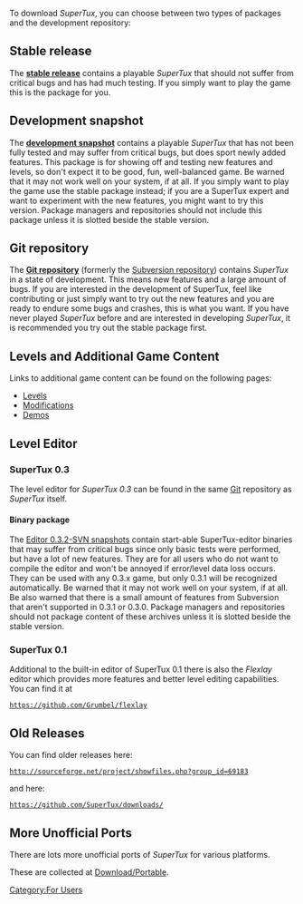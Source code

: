 To download *SuperTux*, you can choose between two types of packages and the development repository:

Stable release
--------------

The **[stable release](Download/Stable "wikilink")** contains a
playable *SuperTux* that should not suffer from critical bugs and has
had much testing. If you simply want to play the game this is the
package for you.

Development snapshot
--------------------

The **[development snapshot](Download/Unstable "wikilink")** contains
a playable *SuperTux* that has not been fully tested and may suffer
from critical bugs, but does sport newly added features. This package
is for showing off and testing new features and levels, so don't
expect it to be good, fun, well-balanced game. Be warned that it may
not work well on your system, if at all. If you simply want to play
the game use the stable package instead; if you are a SuperTux expert
and want to experiment with the new features, you might want to try
this version. Package managers and repositories should not include
this package unless it is slotted beside the stable version.

Git repository
--------------

The **[ Git repository](Download/Git "wikilink")** (formerly the
[Subversion repository](Download/Subversion "wikilink")) contains
*SuperTux* in a state of development. This means new features and a
large amount of bugs. If you are interested in the development of
SuperTux, feel like contributing or just simply want to try out the
new features and you are ready to endure some bugs and crashes, this
is what you want. If you have never played *SuperTux* before and are
interested in developing *SuperTux*, it is recommended you try out the
stable package first.

Levels and Additional Game Content
----------------------------------

Links to additional game content can be found on the following pages:

-   [Levels](Levels "wikilink")
-   [Modifications](Modifications "wikilink")
-   [Demos](Demos "wikilink")

Level Editor
------------

### SuperTux 0.3

The level editor for *SuperTux 0.3* can be found in the same [Git](Git "wikilink") repository as *SuperTux* itself.

#### Binary package

The [Editor 0.3.2-SVN snapshots](http://elektromaniak.wz.cz/download.html) contain start-able SuperTux-editor binaries that may suffer from critical bugs since only basic tests were performed, but have a lot of new features. They are for all users who do not want to compile the editor and won't be annoyed if error/level data loss occurs. They can be used with any 0.3.x game, but only 0.3.1 will be recognized automatically. Be warned that it may not work well on your system, if at all. Be also warned that there is a small amount of features from Subversion that aren't supported in 0.3.1 or 0.3.0. Package managers and repositories should not package content of these archives unless it is slotted beside the stable version.

### SuperTux 0.1

Additional to the built-in editor of SuperTux 0.1 there is also the *Flexlay* editor which provides more features and better level editing capabilities. You can find it at

[`https://github.com/Grumbel/flexlay`](https://github.com/Grumbel/flexlay)

Old Releases
------------

You can find older releases here:

[`http://sourceforge.net/project/showfiles.php?group_id=69183`](http://sourceforge.net/project/showfiles.php?group_id=69183)

and here:

[`https://github.com/SuperTux/downloads/`](https://github.com/SuperTux/downloads/)

More Unofficial Ports
---------------------

There are lots more unofficial ports of *SuperTux* for various platforms.

These are collected at [Download/Portable](Download/Portable "wikilink").

[Category:For Users](Category:For_Users "wikilink")

